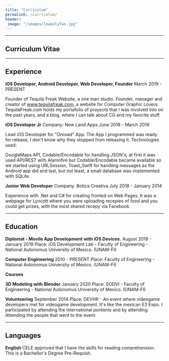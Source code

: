 ```yaml
---
title: "Curriculum"
permalink: /curriculum/
header: 
 image: "/images/lowpolyTwo.jpg"
---
```


---
Curriculum Vitae
---
---
Experience
---
**iOS Developer, Android Developer, Web Developer, Founder**
March 2019 - PRESENT

Founder of Tequila Freak Website, a one man studio. Founder, manager and creator of 
www.tequilafreak.com, a website for Computer Graphic Lovers. TequilaFreak.com holds 
my portafolio of proyects that I was involved into on the past years, and a blog, where 
I can talk about CG and my favorite stuff.
 
**iOS Developer Jr**
Company: New Land Apps
June 2018 - March 2019

Lead iOS Developer for "Onroad" App.
The App I programmed was ready for release, I don't know why they stopped from releasing it.
Technologies used:

GoogleMaps API, Codable/Encodable for handling JSON's, at first it was used API/REST with Alamofire but Codable/Encodable became available so we started using URLSession, Toast_Swift for handling messages as the Android app did and last, but not least, a small database was implemented with SQLite.


**Junior Web Developer**
Company: Botica Creativa
July 2018 - January 2014

Experience with .Net and C# for creating fronted on Web Pages. It was a webpage for Lyncott where you were uploading recepies of food and you could get prizes, with the most shared recepy via Facebook.

---
Education
---

**Diplomat - Movile App Development with iOS Devices.**
August 2018 - January 2019
Place: iOS Development Lab - Faculty of Engineering - National Autonomus University of Mexico. (UNAM-FI)

**Computer Engineering**
2010 - PRESENT
Place: Faculty of Engineering - National Autonomus University of Mexico. (UNAM-FI)

**Courses**

**3D Modeling with Blender**
January 2020
Place: SODVI - Faculty of Engineering - National Autonomus University of Mexico. (UNAM-FI)


**Volunteering**
September 2014
Place: DEVHR - An event where videogame developers met for videogame development. It's like the mexican E3 Expo. I participated by attending the international pontents and by attending 
Attending the people that went to the event. 

---
Languages
---

**English**
CELE approved that I have the skills for reading comprehension. This is a Bachellor's Degree Pre-Requisit.
